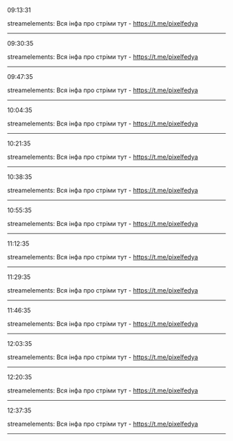 09:13:31

streamelements: Вся інфа про стріми тут - https://t.me/pixelfedya

---

09:30:35

streamelements: Вся інфа про стріми тут - https://t.me/pixelfedya

---

09:47:35

streamelements: Вся інфа про стріми тут - https://t.me/pixelfedya

---

10:04:35

streamelements: Вся інфа про стріми тут - https://t.me/pixelfedya

---

10:21:35

streamelements: Вся інфа про стріми тут - https://t.me/pixelfedya

---

10:38:35

streamelements: Вся інфа про стріми тут - https://t.me/pixelfedya

---

10:55:35

streamelements: Вся інфа про стріми тут - https://t.me/pixelfedya

---

11:12:35

streamelements: Вся інфа про стріми тут - https://t.me/pixelfedya

---

11:29:35

streamelements: Вся інфа про стріми тут - https://t.me/pixelfedya

---

11:46:35

streamelements: Вся інфа про стріми тут - https://t.me/pixelfedya

---

12:03:35

streamelements: Вся інфа про стріми тут - https://t.me/pixelfedya

---

12:20:35

streamelements: Вся інфа про стріми тут - https://t.me/pixelfedya

---

12:37:35

streamelements: Вся інфа про стріми тут - https://t.me/pixelfedya

---

